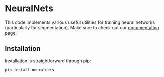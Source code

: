 # NeuralNets

This code implements various useful utilities for training neural networks (particularly for segmentation). Make sure to check out our [documentation page](https://neuralnets.readthedocs.io/en/latest/)! 

## Installation
Installation is straightforward through pip:
<pre><code>pip install neuralnets</code></pre>
